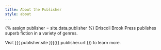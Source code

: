 ```yaml
---
title: About the Publisher
style: about
...
```

{% assign publisher = site.data.publisher %}
Driscoll Brook Press
publishes superb fiction
in a variety of genres.

Visit
[{{ publisher.site }}]({{ publisher.url }})
to learn more.
